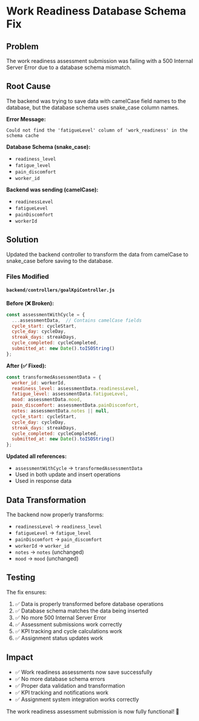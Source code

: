 # Work Readiness Database Schema Fix

## Problem
The work readiness assessment submission was failing with a 500 Internal Server Error due to a database schema mismatch.

## Root Cause
The backend was trying to save data with camelCase field names to the database, but the database schema uses snake_case column names.

**Error Message:**
```
Could not find the 'fatigueLevel' column of 'work_readiness' in the schema cache
```

**Database Schema (snake_case):**
- `readiness_level`
- `fatigue_level`
- `pain_discomfort`
- `worker_id`

**Backend was sending (camelCase):**
- `readinessLevel`
- `fatigueLevel`
- `painDiscomfort`
- `workerId`

## Solution
Updated the backend controller to transform the data from camelCase to snake_case before saving to the database.

### Files Modified

#### `backend/controllers/goalKpiController.js`

**Before (❌ Broken):**
```javascript
const assessmentWithCycle = {
  ...assessmentData,  // Contains camelCase fields
  cycle_start: cycleStart,
  cycle_day: cycleDay,
  streak_days: streakDays,
  cycle_completed: cycleCompleted,
  submitted_at: new Date().toISOString()
};
```

**After (✅ Fixed):**
```javascript
const transformedAssessmentData = {
  worker_id: workerId,
  readiness_level: assessmentData.readinessLevel,
  fatigue_level: assessmentData.fatigueLevel,
  mood: assessmentData.mood,
  pain_discomfort: assessmentData.painDiscomfort,
  notes: assessmentData.notes || null,
  cycle_start: cycleStart,
  cycle_day: cycleDay,
  streak_days: streakDays,
  cycle_completed: cycleCompleted,
  submitted_at: new Date().toISOString()
};
```

**Updated all references:**
- `assessmentWithCycle` → `transformedAssessmentData`
- Used in both update and insert operations
- Used in response data

## Data Transformation
The backend now properly transforms:
- `readinessLevel` → `readiness_level`
- `fatigueLevel` → `fatigue_level`
- `painDiscomfort` → `pain_discomfort`
- `workerId` → `worker_id`
- `notes` → `notes` (unchanged)
- `mood` → `mood` (unchanged)

## Testing
The fix ensures:
1. ✅ Data is properly transformed before database operations
2. ✅ Database schema matches the data being inserted
3. ✅ No more 500 Internal Server Error
4. ✅ Assessment submissions work correctly
5. ✅ KPI tracking and cycle calculations work
6. ✅ Assignment status updates work

## Impact
- ✅ Work readiness assessments now save successfully
- ✅ No more database schema errors
- ✅ Proper data validation and transformation
- ✅ KPI tracking and notifications work
- ✅ Assignment system integration works correctly

The work readiness assessment submission is now fully functional! 🎯






